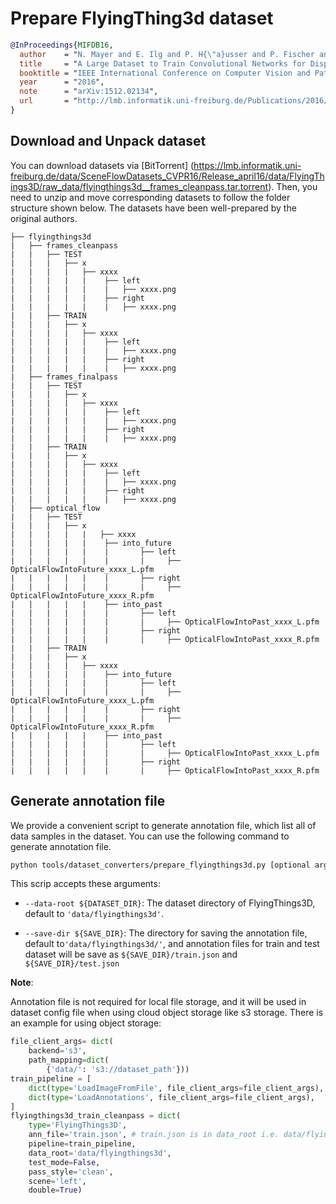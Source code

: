 # Prepare FlyingThing3d dataset

<!-- [DATASET] -->

```bibtex
@InProceedings{MIFDB16,
  author    = "N. Mayer and E. Ilg and P. H{\"a}usser and P. Fischer and D. Cremers and A. Dosovitskiy and T. Brox",
  title     = "A Large Dataset to Train Convolutional Networks for Disparity, Optical Flow, and Scene Flow Estimation",
  booktitle = "IEEE International Conference on Computer Vision and Pattern Recognition (CVPR)",
  year      = "2016",
  note      = "arXiv:1512.02134",
  url       = "http://lmb.informatik.uni-freiburg.de/Publications/2016/MIFDB16"
}
```

## Download and Unpack dataset

You can download datasets via \[BitTorrent\] (https://lmb.informatik.uni-freiburg.de/data/SceneFlowDatasets_CVPR16/Release_april16/data/FlyingThings3D/raw_data/flyingthings3d__frames_cleanpass.tar.torrent). Then, you need to unzip and move corresponding datasets to follow the folder structure shown below. The datasets have been well-prepared by the original authors.

```text
├── flyingthings3d
|   ├── frames_cleanpass
|   |   ├── TEST
|   |   |   ├── x
|   |   |   |   ├── xxxx
|   |   |   |   |    ├── left
|   |   |   |   |    |   ├── xxxx.png
|   |   |   |   |    ├── right
|   |   |   |   |    |   ├── xxxx.png
|   |   ├── TRAIN
|   |   |   ├── x
|   |   |   |   ├── xxxx
|   |   |   |   |    ├── left
|   |   |   |   |    |   ├── xxxx.png
|   |   |   |   |    ├── right
|   |   |   |   |    |   ├── xxxx.png
|   ├── frames_finalpass
|   |   ├── TEST
|   |   |   ├── x
|   |   |   |   ├── xxxx
|   |   |   |   |    ├── left
|   |   |   |   |    |   ├── xxxx.png
|   |   |   |   |    ├── right
|   |   |   |   |    |   ├── xxxx.png
|   |   ├── TRAIN
|   |   |   ├── x
|   |   |   |   ├── xxxx
|   |   |   |   |    ├── left
|   |   |   |   |    |   ├── xxxx.png
|   |   |   |   |    ├── right
|   |   |   |   |    |   ├── xxxx.png
|   ├── optical_flow
|   |   ├── TEST
|   |   |   ├── x
|   |   |   |   |   ├── xxxx
|   |   |   |   |    ├── into_future
|   |   |   |   |    |       ├── left
|   |   |   |   |    |       |     ├── OpticalFlowIntoFuture_xxxx_L.pfm
|   |   |   |   |    |       ├── right
|   |   |   |   |    |       |     ├── OpticalFlowIntoFuture_xxxx_R.pfm
|   |   |   |   |    ├── into_past
|   |   |   |   |    |       ├── left
|   |   |   |   |    |       |     ├── OpticalFlowIntoPast_xxxx_L.pfm
|   |   |   |   |    |       ├── right
|   |   |   |   |    |       |     ├── OpticalFlowIntoPast_xxxx_R.pfm
|   |   ├── TRAIN
|   |   |   ├── x
|   |   |   |   ├── xxxx
|   |   |   |   |    ├── into_future
|   |   |   |   |    |       ├── left
|   |   |   |   |    |       |     ├── OpticalFlowIntoFuture_xxxx_L.pfm
|   |   |   |   |    |       ├── right
|   |   |   |   |    |       |     ├── OpticalFlowIntoFuture_xxxx_R.pfm
|   |   |   |   |    ├── into_past
|   |   |   |   |    |       ├── left
|   |   |   |   |    |       |     ├── OpticalFlowIntoPast_xxxx_L.pfm
|   |   |   |   |    |       ├── right
|   |   |   |   |    |       |     ├── OpticalFlowIntoPast_xxxx_R.pfm
```

## Generate annotation file

We provide a convenient script to generate annotation file, which list all of data samples in the dataset.
You can use the following command to generate annotation file.

```bash
python tools/dataset_converters/prepare_flyingthings3d.py [optional arguments]
```

This scrip accepts these arguments:

- `--data-root ${DATASET_DIR}`: The dataset directory of FlyingThings3D, default to `'data/flyingthings3d'`.

- `--save-dir ${SAVE_DIR}`: The directory for saving the annotation file, default to`'data/flyingthings3d/'`,
  and annotation files for train and test dataset will be save as `${SAVE_DIR}/train.json` and `${SAVE_DIR}/test.json`

**Note**:

Annotation file is not required for local file storage, and it will be used in dataset config file when using cloud object storage like s3 storage. There is an example for using object storage:

```python
file_client_args= dict(
    backend='s3',
    path_mapping=dict(
        {'data/': 's3://dataset_path'}))
train_pipeline = [
    dict(type='LoadImageFromFile', file_client_args=file_client_args),
    dict(type='LoadAnnotations', file_client_args=file_client_args),
]
flyingthings3d_train_cleanpass = dict(
    type='FlyingThings3D',
    ann_file='train.json', # train.json is in data_root i.e. data/flyingthings3d/
    pipeline=train_pipeline,
    data_root='data/flyingthings3d',
    test_mode=False,
    pass_style='clean',
    scene='left',
    double=True)
```
